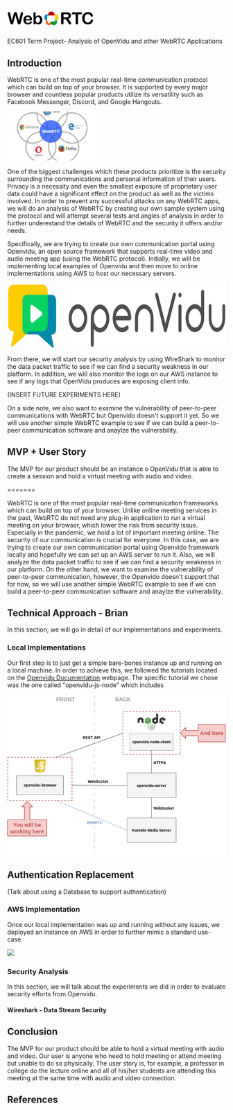<img src="Images/weblogo.png" alt="WebRTC" width="200"/>

EC601 Term Project- Analysis of OpenVidu and other WebRTC Applications
## Introduction

WebRTC is one of the most popular real-time communication protocol which can build on top of your browser. It is supported by every major browser and countless popular products utilize its versatility such as Facebook Messenger, Discord, and Google Hangouts.

<img src="Images/webrtcex.png" alt="WebRTC" width="200"/>

One of the biggest challenges which these products prioritize is the security surrounding the communications and personal information of their users. Privacy is a necessity and even the smallest exposure of proprietary user data could have a significant effect on the product as well as the victims involved. In order to prevent any successful attacks on any WebRTC apps, we will do an analysis of WebRTC by creating our own sample system using the protocol and will attempt several tests and angles of analysis in order to further underestand the details of WebRTC and the security it offers and/or needs. 

Specifically, we are trying to create our own communication portal using Openvidu, an open source framework that supports real-time video and audio meeting app (using the WebRTC protocol). Initially, we will be implementing local examples of Openvidu and then move to online implementations using AWS to host our necessary servers.

<img src="Images/openvidulogo.png" alt="Openvidu" height="150" width="750"/>

From there, we will start our security analysis by using WireShark to monitor the data packet traffic to see if we can find a security weakness in our platform. In addition, we will also monitor the logs on our AWS instance to see if any logs that OpenVidu produces are exposing client info.

(INSERT FUTURE EXPERIMENTS HERE)

On a side note, we also want to examine the vulnerability of peer-to-peer communications with WebRTC but Openvido doesn't support it yet. So we will use another simple WebRTC example to see if we can build a peer-to-peer communication software and anaylze the vulnerability.

## MVP + User Story

The MVP for our product should be an instance o OpenVidu that is able to create a session and hold a virtual meeting with audio and video.

=======

WebRTC is one of the most popular real-time communication frameworks which can build on top of your browser. Unlike online meeting services in the past, WebRTC do not need any plug-in application to run a virtual meeting on your browser, which lower the risk from security issue. Especially in the pandemic, we hold a lot of important meeting online. The security of our communication is crucial for everyone. In this case, we are trying to create our own communication portal using Openvido framework locally and hopefully we can set up an AWS server to run it. Also, we will analyze the data packet traffic to see if we can find a security weakness in our platform. On the other hand, we want to examine the vulnerability of peer-to-peer communication, however, the Openvido doesn't support that for now, so we will use another simple WebRTC example to see if we can build a peer-to-peer communication software and anaylze the vulnerability.

## Technical Approach - Brian
In this section, we will go in detail of our implementations and experiments.
### Local Implementations
 Our first step is to just get a simple bare-bones instance up and running on a local machine. In order to achieve this, we followed the tutorials located on the 
 <a href="https://docs.openvidu.io/en/2.15.0/tutorials/" title="Openvidu Docs">Openvidu Documentation</a> 
 webpage. The specific tutorial we chose was the one called "openvidu-js-node" which includes 


![](Images/openvidunodejs.png)

## Authentication Replacement
(Talk about using a Database to support authentication)


### AWS Implementation
Once our local implementation was up and running without any issues, we deployed an instance on AWS in order to further mimic a standard use-case. 


![](Images/openviduexample.png)


### Security Analysis
In this section, we will talk about the experiments we did in order to evaluate security efforts from Openvidu.
#### Wireshark - Data Stream Security

#### 


## Conclusion

The MVP for our product should be able to hold a virtual meeting with audio and video.
Our user is anyone who need to hold meeting or attend meeting but unable to do so physically.
The user story is, for example, a professor in college do the lecture online and all of his/her students are attending this meeting at the same time with audio and video connection.

## References
